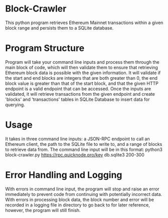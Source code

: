 # Block-Crawler

This python program retrieves Ethereum Mainnet transactions within a given block range and persists them to a SQLite database.

# Program Structure

Program will take your command line inputs and process them through the main block of code, which will then validate them to ensure that retrieving Ethereum block data is possible with the given information.
It will validate if the start and end blocks are integers that are both greater than 0, the end block value is greater than that of the start block, and that the given HTTP endpoint is a valid endpoint that can be accessed. 
Once the inputs are validated, it will retrieve transactions from the given endpoint and create 'blocks' and 'transactions' tables in SQLite Database to insert data for querying.

# Usage

It takes in three command line inputs: a JSON-RPC endpoint to call an Ethereum client, the path to the SQLite file to write to, and a range of blocks to retrieve data from.
The command line input will be in this format: python3 block-crawler.py https://rpc.quicknode.pro/key db.sqlite3 200-300

# Error Handling and Logging 

With errors in command line input, the program will stop and raise an error immediately to prevent code from continuing with potentially incorrect data.
With errors in processing block data, the block number and error will be recorded in a logging file in directory to go back to for later reference, however, the program will still finish.